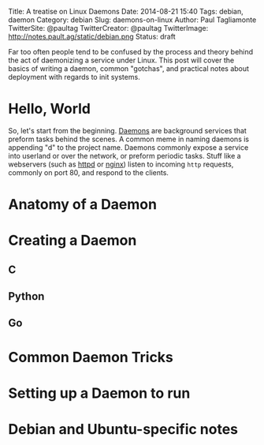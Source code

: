 Title: A treatise on Linux Daemons
Date: 2014-08-21 15:40
Tags: debian, daemon
Category: debian
Slug: daemons-on-linux
Author: Paul Tagliamonte
TwitterSite: @paultag
TwitterCreator: @paultag
TwitterImage: http://notes.pault.ag/static/debian.png
Status: draft

Far too often people tend to be confused by the process and theory behind
the act of daemonizing a service under Linux. This post will cover the basics
of writing a daemon, common "gotchas", and practical notes about deployment
with regards to init systems.


Hello, World
============

So, let's start from the beginning.
[Daemons](http://en.wikipedia.org/wiki/Daemon_(computing)) are background
services that preform tasks behind the scenes. A common meme in naming daemons
is appending "d" to the project name.
Daemons commonly expose a service into userland or over the network, or
preform periodic tasks. Stuff like a webservers (such as
[httpd](http://httpd.apache.org/) or
[nginx](http://nginx.org/)) listen to incoming `http` requests, commonly
on port 80, and respond to the clients.


Anatomy of a Daemon
===================


Creating a Daemon
=================

C
-

Python
------


Go
--


Common Daemon Tricks
====================


Setting up a Daemon to run
==========================


Debian and Ubuntu-specific notes
================================
